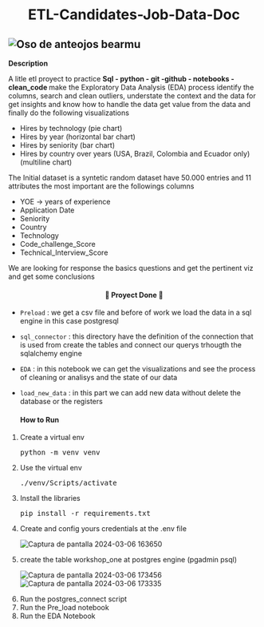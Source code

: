 <h1 align="center">ETL-Candidates-Job-Data-Doc</h1>

![Oso de anteojos bearmu](https://github.com/JoanMz/Workshop_one/assets/103477035/e94bced5-f8a6-4334-b6eb-8691fcfb0b6a)
---
**Description**
<p>A litle etl proyect to practice <b>Sql - python - git -github - notebooks - clean_code </b> make the Exploratory Data Analysis (EDA) process identify the columns, search and clean outliers, understate the context and the data for get insights and know how to handle the data get value from the data and finally do the following visualizations</p>

- Hires by technology (pie chart)
- Hires by year (horizontal bar chart)
- Hires by seniority (bar chart)
- Hires by country over years (USA, Brazil, Colombia and Ecuador only) (multiline chart)

<p>The Initial dataset is a syntetic random dataset have 50.000 entries and 11 attributes the most important are the followings columns</p>

- YOE -> years of experience
- Application Date
- Seniority
- Country
- Technology
- Code_challenge_Score
- Technical_Interview_Score

<p>We are looking for response the basics questions and get the pertinent viz and get some conclusions</p>


<h4 align="center">
🐼 Proyect Done 🐼
</h4>


- `Preload` : we get a csv file and before of work we load the data in  a sql engine in this case postgresql
- `sql_connector` : this directory have the definition of the connection that is used from create the tables and connect our querys trhougth the sqlalchemy engine
- `EDA` : in this notebook we can get the visualizations and see the process of cleaning or analisys and the state of our data
- `load_new_data` : in this part we can add new data without delete the database or the registers

  <h4 alingn="center"> How to Run </h4>


<ol>
  <li>Create a virtual env <pre>python -m venv venv</pre></li>
  <li>Use the virtual env <pre>./venv/Scripts/activate</pre></li>
  <li>Install the libraries <pre>pip install -r requirements.txt</pre></li>
  <li>Create and config yours credentials at the .env file</li>

  ![Captura de pantalla 2024-03-06 163650](https://github.com/JoanMz/Workshop_one/assets/103477035/6f8576ba-864c-4262-b768-6e1581d70fda)

  <li>create the table workshop_one at postgres engine (pgadmin psql)</li>

  ![Captura de pantalla 2024-03-06 173456](https://github.com/JoanMz/Workshop_one/assets/103477035/521a4ccc-8ff4-473b-9c1d-158dc119b2d8)
  ![Captura de pantalla 2024-03-06 173335](https://github.com/JoanMz/Workshop_one/assets/103477035/37f0e512-8bf1-47fa-b487-de50257c3969)
  <li>Run the postgres_connect script</li>
  <li>Run the Pre_load notebook</li>
  <li>Run the EDA Notebook</li>

</ol>







